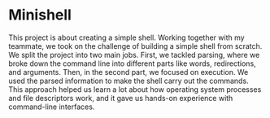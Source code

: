 # Minishell

This project is about creating a simple shell.
Working together with my teammate, we took on the challenge of building a simple shell from scratch. We split the project into two main jobs. First, we tackled parsing, where we broke down the command line into different parts like words, redirections, and arguments. Then, in the second part, we focused on execution. We used the parsed information to make the shell carry out the commands. This approach helped us learn a lot about how operating system processes and file descriptors work, and it gave us hands-on experience with command-line interfaces.
